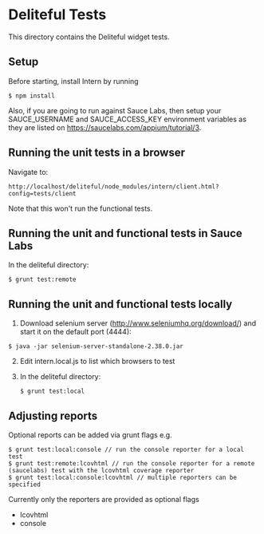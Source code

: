 # Deliteful Tests

This directory contains the Deliteful widget tests.

## Setup

Before starting, install Intern by running

```
$ npm install
```

Also, if you are going to run against Sauce Labs, then
setup your SAUCE_USERNAME and SAUCE_ACCESS_KEY environment variables as they are listed
on https://saucelabs.com/appium/tutorial/3.


## Running the unit tests in a browser

Navigate to:

```
http://localhost/deliteful/node_modules/intern/client.html?config=tests/client
```

Note that this won't run the functional tests.


## Running the unit and functional tests in Sauce Labs

In the deliteful directory:

```
$ grunt test:remote
```

## Running the unit and functional tests locally

1) Download selenium server (http://www.seleniumhq.org/download/) and start it on the default port (4444):

```
$ java -jar selenium-server-standalone-2.38.0.jar
```

2) Edit intern.local.js to list which browsers to test

3) In the deliteful directory:

   ```
   $ grunt test:local
   ```


## Adjusting reports

Optional reports can be added via grunt flags e.g.

    $ grunt test:local:console // run the console reporter for a local test
    $ grunt test:remote:lcovhtml // run the console reporter for a remote (saucelabs) test with the lcovhtml coverage reporter
    $ grunt test:local:console:lcovhtml // multiple reporters can be specified

Currently only the reporters are provided as optional flags
   * lcovhtml
   * console
